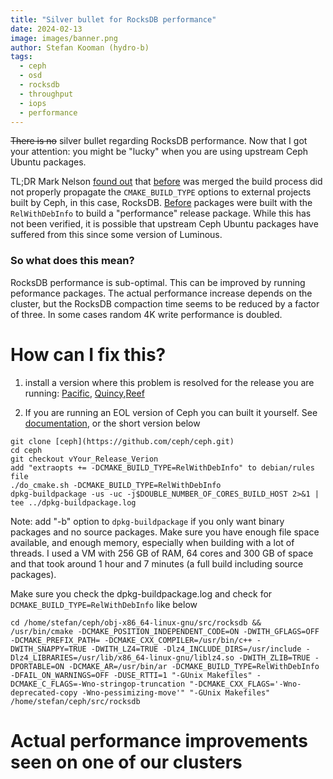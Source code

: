 ```yaml
---
title: "Silver bullet for RocksDB performance"
date: 2024-02-13
image: images/banner.png
author: Stefan Kooman (hydro-b)
tags:
  - ceph
  - osd
  - rocksdb
  - throughput
  - iops
  - performance
---
```


~~There is no~~ silver bullet regarding RocksDB performance. Now that I got your attention: you might be "lucky" when you are using upstream Ceph Ubuntu packages.

TL;DR
Mark Nelson [found out](https://ceph.io/en/news/blog/2024/ceph-a-journey-to-1tibps/#fix-three) that [before](https://github.com/ceph/ceph/pull/54918) was merged the build process did not properly propagate the `CMAKE_BUILD_TYPE` options to external projects built by Ceph, in this case, RocksDB. [Before](https://github.com/ceph/ceph/pull/24133)  packages were built with the `RelWithDebInfo` to build a "performance" release package. While this has not been verified, it is possible that upstream Ceph Ubuntu packages have suffered from this since some version of Luminous.

### So what does this mean?

RocksDB performance is sub-optimal. This can be improved by running peformance packages. The actual performance increase depends on the cluster, but the RocksDB compaction time seems to be reduced by a factor of three. In some cases random 4K write performance is doubled.

# How can I fix this?

1) install a version where this problem is resolved for the release you are running: [Pacific](https://tracker.ceph.com/issues/64362), [Quincy](https://github.com/ceph/ceph/pull/55501),[Reef](https://github.com/ceph/ceph/pull/55502)

2) If you are running an EOL version of Ceph you can built it yourself. See [documentation](https://docs.ceph.com/en/latest/install/build-ceph/), or the short version below

```
git clone [ceph](https://github.com/ceph/ceph.git)
cd ceph
git checkout vYour_Release_Verion
add "extraopts += -DCMAKE_BUILD_TYPE=RelWithDebInfo" to debian/rules file
./do_cmake.sh -DCMAKE_BUILD_TYPE=RelWithDebInfo
dpkg-buildpackage -us -uc -j$DOUBLE_NUMBER_OF_CORES_BUILD_HOST 2>&1 | tee ../dpkg-buildpackage.log
```

Note: add "-b" option to `dpkg-buildpackage` if you only want binary packages and no source packages. Make sure you have enough file space available, and enough memory, especially when building with a lot of threads. I used a VM with 256 GB of RAM, 64 cores and 300 GB of space and that took around 1 hour and 7 minutes (a full build including source packages).

Make sure you check the dpkg-buildpackage.log and check for `DCMAKE_BUILD_TYPE=RelWithDebInfo` like below

```
cd /home/stefan/ceph/obj-x86_64-linux-gnu/src/rocksdb && /usr/bin/cmake -DCMAKE_POSITION_INDEPENDENT_CODE=ON -DWITH_GFLAGS=OFF -DCMAKE_PREFIX_PATH= -DCMAKE_CXX_COMPILER=/usr/bin/c++ -DWITH_SNAPPY=TRUE -DWITH_LZ4=TRUE -Dlz4_INCLUDE_DIRS=/usr/include -Dlz4_LIBRARIES=/usr/lib/x86_64-linux-gnu/liblz4.so -DWITH_ZLIB=TRUE -DPORTABLE=ON -DCMAKE_AR=/usr/bin/ar -DCMAKE_BUILD_TYPE=RelWithDebInfo -DFAIL_ON_WARNINGS=OFF -DUSE_RTTI=1 "-GUnix Makefiles" -DCMAKE_C_FLAGS=-Wno-stringop-truncation "-DCMAKE_CXX_FLAGS='-Wno-deprecated-copy -Wno-pessimizing-move'" "-GUnix Makefiles" /home/stefan/ceph/src/rocksdb
```

# Actual performance improvements seen on one of our clusters


